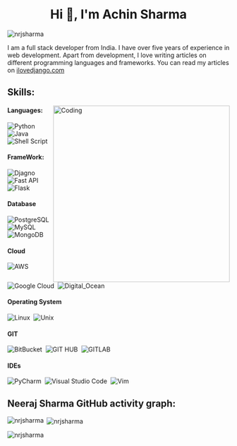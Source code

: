 <h1 align="center">Hi 👋, I'm Achin Sharma</h1>

<div>
<p align="left"> <img src="https://komarev.com/ghpvc/?username=nrjsharma&label=Profile%20views&color=0e75b6&style=flat" alt="nrjsharma" /> </p>

I am a full stack developer from India. I have over five years of experience in web development. Apart from development, I love writing articles on different programming languages and frameworks. You can read my articles on [ilovedjango.com](https://ilovedjango.com)
</div>
<div>

## Skills:
  
<img align="right" alt="Coding" width="400" src="https://media.tenor.com/GfSX-u7VGM4AAAAC/coding.gif" />

#### Languages:

![Python](https://img.shields.io/badge/Python-3776AB?style=for-the-badge&logo=python&logoColor=white)&nbsp;
![Java](https://img.shields.io/badge/Java-ED8B00?style=for-the-badge&logo=java&logoColor=white)&nbsp;
![Shell Script](https://img.shields.io/badge/Shell_Script-121011?style=for-the-badge&logo=gnu-bash&logoColor=white)&nbsp;

#### FrameWork:

![Djagno](https://img.shields.io/badge/Django-134B33?style=for-the-badge&logo=django&logoColor=white)&nbsp;
![Fast API](https://img.shields.io/badge/FastAPI-005571?style=for-the-badge&logo=fastapi)&nbsp;
![Flask](https://img.shields.io/badge/Flask-FAFAFA?style=for-the-badge&logo=flask&logoColor=black)&nbsp;

#### Database

![PostgreSQL](https://img.shields.io/badge/PostgreSQL-316192?style=for-the-badge&logo=postgresql&logoColor=white)&nbsp;
![MySQL](https://img.shields.io/badge/MySQL-00000F?style=for-the-badge&logo=mysql&logoColor=white)&nbsp;
![MongoDB](https://img.shields.io/badge/MongoDB-FFFFFF?style=for-the-badge&logo=mongodb&logoColor=black)&nbsp;

#### Cloud

![AWS](https://img.shields.io/badge/Amazon_AWS-232F3F?style=for-the-badge&logo=amazon-aws&logoColor=white)&nbsp;
![Google Cloud](https://img.shields.io/badge/Google_Cloud-4285F4?style=for-the-badge&logo=google-cloud&logoColor=white)&nbsp;
![Digital_Ocean](https://img.shields.io/badge/Digital_Ocean-0E69FF?style=for-the-badge&logo=digitalocean&logoColor=white)&nbsp;

#### Operating System

![Linux](https://img.shields.io/badge/Linux-FCC624?style=for-the-badge&logo=linux&logoColor=black)&nbsp;
![Unix](https://img.shields.io/badge/Unix-134B33?style=for-the-badge&logo=unix&logoColor=black)&nbsp;

#### GIT

![BitBucket](https://img.shields.io/badge/bitbucket-2684FF?style=for-the-badge&logo=bitbucket&logoColor=white)&nbsp;
![GIT HUB](https://img.shields.io/badge/Git_Hub-161C22?style=for-the-badge&logo=github&logoColor=white)&nbsp;
![GITLAB](https://img.shields.io/badge/gitlab-E24329?style=for-the-badge&logo=gitlab&logoColor=white)&nbsp;

#### IDEs

![PyCharm](https://img.shields.io/badge/pycharm-143?style=for-the-badge&logo=pycharm&logoColor=black&color=black&labelColor=green)&nbsp;
![Visual Studio Code](https://img.shields.io/badge/Visual%20Studio%20Code-0078d7.svg?style=for-the-badge&logo=visual-studio-code&logoColor=white)&nbsp;
![Vim](https://img.shields.io/badge/VIM-%2311AB00.svg?style=for-the-badge&logo=vim&logoColor=white)&nbsp;

## Neeraj Sharma GitHub activity graph:
<!-- [(https://activity-graph.herokuapp.com/graph?username=nrjsharma&&theme=xcode)](https://github.com/nrjsharma) -->

<p><img align="left" src="https://github-readme-stats.vercel.app/api/top-langs?username=nrjsharma&show_icons=true&locale=en&layout=compact&theme=tokyonight" alt="nrjsharma" /></p>
</div>

<p>&nbsp;<img align="center" src="https://github-readme-stats.vercel.app/api?username=nrjsharma&show_icons=true&locale=en&theme=tokyonight" alt="nrjsharma" /></p>

<p><img align="center" src="https://github-readme-streak-stats.herokuapp.com/?user=nrjsharma&&theme=tokyonight" alt="nrjsharma" /></p>
